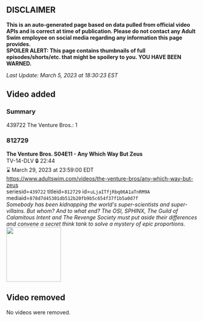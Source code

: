 ## DISCLAIMER
**This is an auto-generated page based on data pulled from official video APIs and is correct at time of publication. Please do not contact any Adult Swim employee on social media regarding any information this page provides.**  
**SPOILER ALERT: This page contains thumbnails of full episodes/shorts/etc. that might be spoilery to you. YOU HAVE BEEN WARNED.**  

_Last Update: March 5, 2023 at 18:30:23 EST_
## Video added
### Summary
439722 The Venture Bros.: 1  
### 812729
**The Venture Bros. S04E11 - Any Which Way But Zeus**  
TV-14-DLV 🔒 22:44  
⌛ March 29, 2023 at 23:59:00 EDT  
https://www.adultswim.com/videos/the-venture-bros/any-which-way-but-zeus  
seriesid=`439722` titleid=`812729` id=`uLjaITfjRbq06A1aTnRM9A` mediaid=`878d7d45301db512b20fb9b5c654f37f1b5a0d7f`  
_Somebody has been kidnapping the world's super-scientists and super-villains. But whom? And to what end? The OSI, SPHINX, The Guild of Calamitous Intent and The Revenge Society must put aside their differences and convene a secret think tank to solve a mystery of epic proportions._  
<a href="https://media.cdn.adultswim.com/uploads/20210106/thumbnails/2_2116147523-venture_151.jpg"><img src="https://media.cdn.adultswim.com/uploads/20210106/thumbnails/2_2116147523-venture_151.jpg" height="144px" /></a>
## Video removed
No videos were removed.  
